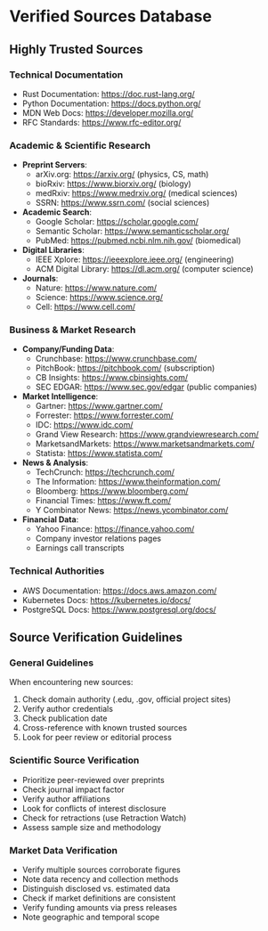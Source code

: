 # Verified Sources Database

## Highly Trusted Sources

### Technical Documentation
- Rust Documentation: https://doc.rust-lang.org/
- Python Documentation: https://docs.python.org/
- MDN Web Docs: https://developer.mozilla.org/
- RFC Standards: https://www.rfc-editor.org/

### Academic & Scientific Research
- **Preprint Servers**:
  - arXiv.org: https://arxiv.org/ (physics, CS, math)
  - bioRxiv: https://www.biorxiv.org/ (biology)
  - medRxiv: https://www.medrxiv.org/ (medical sciences)
  - SSRN: https://www.ssrn.com/ (social sciences)
- **Academic Search**:
  - Google Scholar: https://scholar.google.com/
  - Semantic Scholar: https://www.semanticscholar.org/
  - PubMed: https://pubmed.ncbi.nlm.nih.gov/ (biomedical)
- **Digital Libraries**:
  - IEEE Xplore: https://ieeexplore.ieee.org/ (engineering)
  - ACM Digital Library: https://dl.acm.org/ (computer science)
- **Journals**:
  - Nature: https://www.nature.com/
  - Science: https://www.science.org/
  - Cell: https://www.cell.com/

### Business & Market Research
- **Company/Funding Data**:
  - Crunchbase: https://www.crunchbase.com/
  - PitchBook: https://pitchbook.com/ (subscription)
  - CB Insights: https://www.cbinsights.com/
  - SEC EDGAR: https://www.sec.gov/edgar (public companies)
- **Market Intelligence**:
  - Gartner: https://www.gartner.com/
  - Forrester: https://www.forrester.com/
  - IDC: https://www.idc.com/
  - Grand View Research: https://www.grandviewresearch.com/
  - MarketsandMarkets: https://www.marketsandmarkets.com/
  - Statista: https://www.statista.com/
- **News & Analysis**:
  - TechCrunch: https://techcrunch.com/
  - The Information: https://www.theinformation.com/
  - Bloomberg: https://www.bloomberg.com/
  - Financial Times: https://www.ft.com/
  - Y Combinator News: https://news.ycombinator.com/
- **Financial Data**:
  - Yahoo Finance: https://finance.yahoo.com/
  - Company investor relations pages
  - Earnings call transcripts

### Technical Authorities
- AWS Documentation: https://docs.aws.amazon.com/
- Kubernetes Docs: https://kubernetes.io/docs/
- PostgreSQL Docs: https://www.postgresql.org/docs/

## Source Verification Guidelines

### General Guidelines
When encountering new sources:
1. Check domain authority (.edu, .gov, official project sites)
2. Verify author credentials
3. Check publication date
4. Cross-reference with known trusted sources
5. Look for peer review or editorial process

### Scientific Source Verification
- Prioritize peer-reviewed over preprints
- Check journal impact factor
- Verify author affiliations
- Look for conflicts of interest disclosure
- Check for retractions (use Retraction Watch)
- Assess sample size and methodology

### Market Data Verification
- Verify multiple sources corroborate figures
- Note data recency and collection methods
- Distinguish disclosed vs. estimated data
- Check if market definitions are consistent
- Verify funding amounts via press releases
- Note geographic and temporal scope

